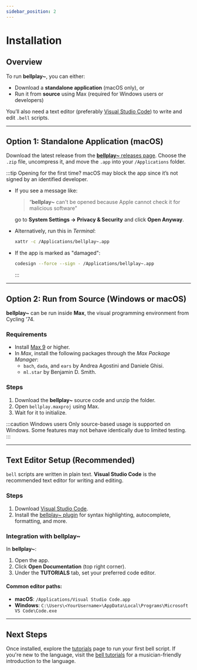 ```yaml
---
sidebar_position: 2
---
```


# Installation

## Overview

To run **bellplay~**, you can either:

- Download a **standalone application** (macOS only), or
- Run it from **source** using Max (required for Windows users or developers)

You’ll also need a text editor (preferably [Visual Studio Code](https://code.visualstudio.com/)) to write and edit `.bell` scripts.

---

## Option 1: Standalone Application (macOS)

Download the latest release from the [**bellplay~** releases page](https://github.com/felipetovarhenao/bellplay/releases/latest). Choose the `.zip` file, uncompress it, and move the `.app` into your `/Applications` folder.

:::tip Opening for the first time?
macOS may block the app since it’s not signed by an identified developer.

- If you see a message like:

  > “**bellplay~** can't be opened because Apple cannot check it for malicious software”

  go to **System Settings → Privacy & Security** and click **Open Anyway**.

- Alternatively, run this in _Terminal_:
  ```bash
  xattr -c /Applications/bellplay~.app
  ```

* If the app is marked as "damaged":

  ```bash
  codesign --force --sign - /Applications/bellplay~.app
  ```

  :::

---

## Option 2: Run from Source (Windows or macOS)

**bellplay~** can be run inside **Max**, the visual programming environment from Cycling '74.

### Requirements

- Install [Max 9](https://cycling74.com/downloads) or higher.
- In _Max_, install the following packages through the _Max Package Manager_:
  - `bach`, `dada`, and `ears` by Andrea Agostini and Daniele Ghisi.
  - `ml.star` by Benjamin D. Smith.

### Steps

1. Download the **bellplay~** source code and unzip the folder.
2. Open `bellplay.maxproj` using Max.
3. Wait for it to initialize.

:::caution Windows users
Only source-based usage is supported on Windows. Some features may not behave identically due to limited testing.
:::

---

## Text Editor Setup (Recommended)

`bell` scripts are written in plain text. **Visual Studio Code** is the recommended text editor for writing and editing.

### Steps

1. Download [Visual Studio Code](https://code.visualstudio.com/).
2. Install the [bellplay~ plugin](https://marketplace.visualstudio.com/items?itemName=tovarhenao.bellplay-plugin) for syntax highlighting, autocomplete, formatting, and more.

### Integration with **bellplay~**

In **bellplay~**:

1. Open the app.
2. Click **Open Documentation** (top right corner).
3. Under the **TUTORIALS** tab, set your preferred code editor.

#### Common editor paths:

- **macOS**: `/Applications/Visual Studio Code.app`
- **Windows**: `C:\Users\<YourUsername>\AppData\Local\Programs\Microsoft VS Code\Code.exe`

---

## Next Steps

Once installed, explore the [tutorials](category/tutorials) page to run your first bell script.
If you're new to the language, visit the [bell tutorials](https://felipetovarhenao.github.io/bell-tutorials) for a musician-friendly introduction to the language.
